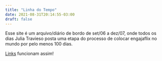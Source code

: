 ```yaml
---
title: "Linha do Tempo"
date: 2021-08-31T20:14:55-03:00
draft: false
---
```


Esse site é um arquivo/diário de bordo de set/06 a dez/07, onde todos os dias Julia Travieso posta uma etapa do processo de colocar engajaflix no mundo por pelo menos 100 dias.

[Links](https://engajaflix.club) funcionam assim!